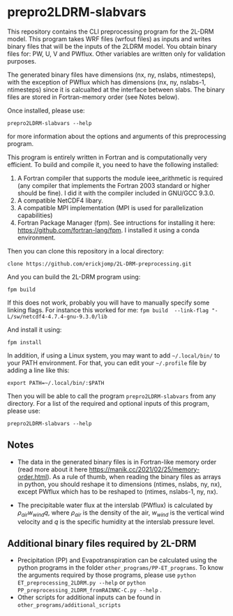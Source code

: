 # prepro2LDRM-slabvars 


This repository contains the CLI preprocessing program for the 2L-DRM model. This program takes WRF files (wrfout files) as inputs and writes  binary files that will be the inputs of the 2LDRM model. You obtain binary files for: PW, U, V and PWflux. Other variables are written only for validation purposes. 

The generated binary files have dimensions (nx, ny, nslabs, ntimesteps), with the exception of PWflux which has dimensions (nx, ny, nslabs-1, ntimesteps) since it is calcualted at the interface between slabs. The binary files are stored in Fortran-memory order (see Notes below).

Once installed, please use:

    prepro2LDRM-slabvars --help

for more information about the options and arguments of this preprocessing program.


This program is entirely written in Fortran and is computationally very efficient. To build and compile it, you need to have the following installed:
1. A Fortran compiler that supports the module ieee_arithmetic is required (any compiler that implements the Fortran 2003 standard or higher should be fine). I did it with the compiler included in GNU/GCC 9.3.0. 
2. A compatible NetCDF4 libary.
3. A compatible MPI implementation (MPI is used for parallelization capabilities)
4. Fortran Package Manager (fpm). See intructions for installing it here: https://github.com/fortran-lang/fpm. I installed it using a conda environment.

Then you can clone this repository in a local directory: 

    clone https://github.com/erickjomp/2L-DRM-preprocessing.git

And you can build the 2L-DRM program using:

    fpm build

If this does not work, probably you will have to manually specify some linking flags. For instance this worked for me: `fpm build  --link-flag "-L/sw/netcdf4-4.7.4-gnu-9.3.0/lib`

And install it using:

    fpm install


In addition, if using a Linux system, you may want to add `~/.local/bin/` to your PATH environment. For that, you can edit your `~/.profile` file by adding a line like this:

    export PATH=~/.local/bin/:$PATH

Then you will be able to call the program `prepro2LDRM-slabvars` from any directory. For a list of the required and optional inputs of this program, please use:

    prepro2LDRM-slabvars --help


## Notes
- The data in the generated  binary files is in Fortran-like memory order (read more about it here https://manik.cc/2021/02/25/memory-order.html). As a rule of thumb, when reading the binary files  as arrays in python, you should reshape it to dimensions (ntimes, nslabs, ny, nx), except PWflux which has to be reshaped to (ntimes, nslabs-1, ny, nx).

- The precipitable water flux at the interslab (PWflux) is calculated by $\rho_{air} w_{wind} q$, where $\rho_{air}$ is the density of the air, $w_{wind}$ is the vertical wind velocity and $q$ is the specific humidity at the interslab pressure level.

## Additional binary files required by 2L-DRM
- Precipitation (PP) and Evapotranspiration can be calculated using the python programs in the folder `other_programs/PP-ET_programs`. To know the arguments required by those programs, please use `python ET_preprocessing_2LDRM.py --help` or  `python PP_preprocessing_2LDRM_fromRAINNC-C.py --help` .
- Other scripts for additional inputs can be found in `other_programs/additional_scripts`
